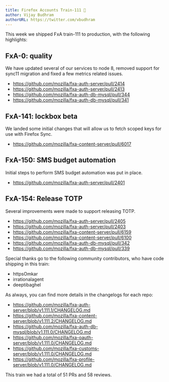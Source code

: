 ```yaml
---
title: Firefox Accounts Train-111 🦔
author: Vijay Budhram
authorURL: https://twitter.com/vbudhram
---
```


This week we shipped FxA train-111 to production,
with the following highlights:


<!--truncate-->


## FxA-0: quality

We have updated several of our services to node 8, removed support for sync11 migration and fixed a few metrics related issues.

* https://github.com/mozilla/fxa-auth-server/pull/2414
* https://github.com/mozilla/fxa-auth-server/pull/2413
* https://github.com/mozilla/fxa-auth-db-mysql/pull/344
* https://github.com/mozilla/fxa-auth-db-mysql/pull/341

## FxA-141: lockbox beta

We landed some initial changes that will allow us to fetch scoped keys for use with Firefox Sync.

* https://github.com/mozilla/fxa-content-server/pull/6017

## FxA-150: SMS budget automation

Initial steps to perform SMS budget automation was put in place.

* https://github.com/mozilla/fxa-auth-server/pull/2401

## FxA-154: Release TOTP

Several improvements were made to support releasing TOTP.

* https://github.com/mozilla/fxa-auth-server/pull/2405
* https://github.com/mozilla/fxa-auth-server/pull/2403
* https://github.com/mozilla/fxa-content-server/pull/6159
* https://github.com/mozilla/fxa-content-server/pull/6100
* https://github.com/mozilla/fxa-auth-db-mysql/pull/342
* https://github.com/mozilla/fxa-auth-db-mysql/pull/339

Special thanks go to the following community contributors,
who have code shipping in this train:

  * httpsOmkar
  * irrationalagent
  * deeptibaghel


As always, you can find more details in the changelogs for each repo:

* https://github.com/mozilla/fxa-auth-server/blob/v1.111.1/CHANGELOG.md
* https://github.com/mozilla/fxa-content-server/blob/v1.111.2/CHANGELOG.md
* https://github.com/mozilla/fxa-auth-db-mysql/blob/v1.111.0/CHANGELOG.md
* https://github.com/mozilla/fxa-oauth-server/blob/v1.111.0/CHANGELOG.md
* https://github.com/mozilla/fxa-customs-server/blob/v1.111.0/CHANGELOG.md
* https://github.com/mozilla/fxa-profile-server/blob/v1.111.0/CHANGELOG.md

This train we had a total of 51 PRs and 58 reviews.
